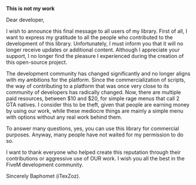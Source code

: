 **This is not my work**

Dear developer,

I wish to announce this final message to all users of my library. First of all, I want to express my gratitude to all the people who contributed to the development of this library. Unfortunately, I must inform you that it will no longer receive updates or additional content. Although I appreciate your support, I no longer find the pleasure I experienced during the creation of this open-source project.

The development community has changed significantly and no longer aligns with my ambitions for the platform. Since the commercialization of scripts, the way of contributing to a platform that was once very close to its community of developers has radically changed. Now, there are multiple paid resources, between $10 and $20, for simple rage menus that call 2 GTA natives. I consider this to be theft, given that people are earning money by using our work, while these mediocre things are mainly a simple menu with options without any real work behind them.

To answer many questions, yes, you can use this library for commercial purposes. Anyway, many people have not waited for my permission to do so.

I want to thank everyone who helped create this reputation through their contributions or aggressive use of OUR work. I wish you all the best in the FiveM development community.

Sincerely Baphomet (iTexZoz).
